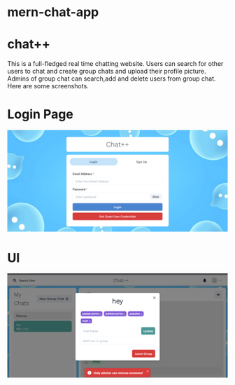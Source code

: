 # mern-chat-app
# chat++
This is a full-fledged real time chatting website. Users can search for other users to chat and create group chats and upload their profile picture. Admins of group chat can search,add and delete users from group chat.\
Here are some screenshots.


<h1>Login Page</h1>

![Login page](https://github.com/ShikharDutta/mern-chat-app/blob/3546f8731efbde9958b09de4491507d207dd412c/Screenshot%20(35).png)

<h1>UI</h1>

![UI](https://github.com/ShikharDutta/mern-chat-app/blob/62dcffe73626e95b224a0bf40d2fb1daea1d52b5/Screenshot%20(36).png)

